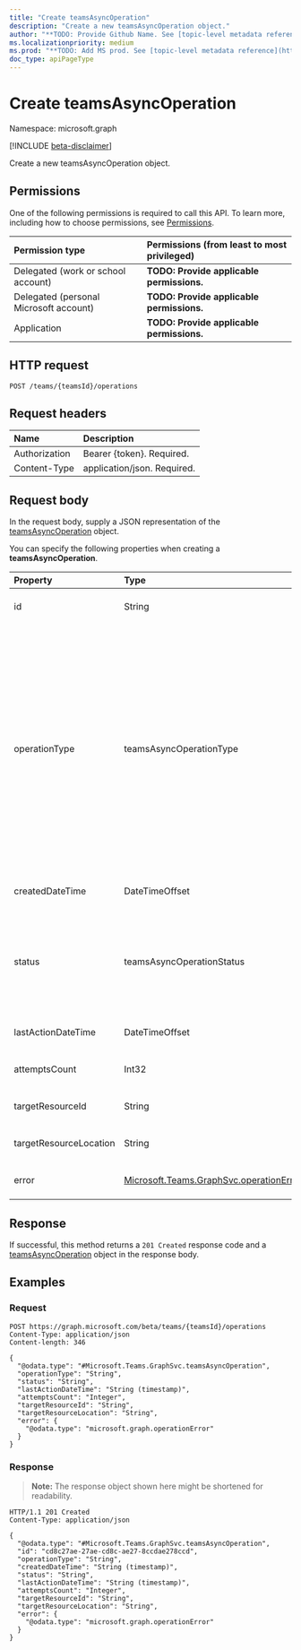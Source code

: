 ```yaml
---
title: "Create teamsAsyncOperation"
description: "Create a new teamsAsyncOperation object."
author: "**TODO: Provide Github Name. See [topic-level metadata reference](https://msgo.azurewebsites.net/add/document/guidelines/metadata.html#topic-level-metadata)**"
ms.localizationpriority: medium
ms.prod: "**TODO: Add MS prod. See [topic-level metadata reference](https://msgo.azurewebsites.net/add/document/guidelines/metadata.html#topic-level-metadata)**"
doc_type: apiPageType
---
```


# Create teamsAsyncOperation
Namespace: microsoft.graph

[!INCLUDE [beta-disclaimer](../../includes/beta-disclaimer.md)]

Create a new teamsAsyncOperation object.

## Permissions
One of the following permissions is required to call this API. To learn more, including how to choose permissions, see [Permissions](/graph/permissions-reference).

|Permission type|Permissions (from least to most privileged)|
|:---|:---|
|Delegated (work or school account)|**TODO: Provide applicable permissions.**|
|Delegated (personal Microsoft account)|**TODO: Provide applicable permissions.**|
|Application|**TODO: Provide applicable permissions.**|

## HTTP request

<!-- {
  "blockType": "ignored"
}
-->
``` http
POST /teams/{teamsId}/operations
```

## Request headers
|Name|Description|
|:---|:---|
|Authorization|Bearer {token}. Required.|
|Content-Type|application/json. Required.|

## Request body
In the request body, supply a JSON representation of the [teamsAsyncOperation](../resources/teamsasyncoperation.md) object.

You can specify the following properties when creating a **teamsAsyncOperation**.

|Property|Type|Description|
|:---|:---|:---|
|id|String|**TODO: Add Description** Required.|
|operationType|teamsAsyncOperationType|**TODO: Add Description**. The possible values are: `invalid`, `cloneTeam`, `archiveTeam`, `unarchiveTeam`, `createTeam`, `unknownFutureValue`, `teamifyGroup`, `createChannel`, `createChat`. Note that you must use the `Prefer: include - unknown -enum-members` request header to get the following value(s) in this [evolvable enum](/graph/best-practices-concept#handling-future-members-in-evolvable-enumerations): `teamifyGroup` , `createChannel` , `createChat`. Required.|
|createdDateTime|DateTimeOffset|**TODO: Add Description** Required.|
|status|teamsAsyncOperationStatus|**TODO: Add Description**. The possible values are: `invalid`, `notStarted`, `inProgress`, `succeeded`, `failed`, `unknownFutureValue`. Required.|
|lastActionDateTime|DateTimeOffset|**TODO: Add Description** Required.|
|attemptsCount|Int32|**TODO: Add Description** Required.|
|targetResourceId|String|**TODO: Add Description** Optional.|
|targetResourceLocation|String|**TODO: Add Description** Optional.|
|error|[Microsoft.Teams.GraphSvc.operationError](../resources/operationerror.md)|**TODO: Add Description** Optional.|



## Response

If successful, this method returns a `201 Created` response code and a [teamsAsyncOperation](../resources/teamsasyncoperation.md) object in the response body.

## Examples

### Request
<!-- {
  "blockType": "request",
  "name": "create_teamsasyncoperation_from_"
}
-->
``` http
POST https://graph.microsoft.com/beta/teams/{teamsId}/operations
Content-Type: application/json
Content-length: 346

{
  "@odata.type": "#Microsoft.Teams.GraphSvc.teamsAsyncOperation",
  "operationType": "String",
  "status": "String",
  "lastActionDateTime": "String (timestamp)",
  "attemptsCount": "Integer",
  "targetResourceId": "String",
  "targetResourceLocation": "String",
  "error": {
    "@odata.type": "microsoft.graph.operationError"
  }
}
```


### Response
>**Note:** The response object shown here might be shortened for readability.
<!-- {
  "blockType": "response",
  "truncated": true,
  "@odata.type": "Microsoft.Teams.GraphSvc.teamsAsyncOperation"
}
-->
``` http
HTTP/1.1 201 Created
Content-Type: application/json

{
  "@odata.type": "#Microsoft.Teams.GraphSvc.teamsAsyncOperation",
  "id": "cd8c27ae-27ae-cd8c-ae27-8ccdae278ccd",
  "operationType": "String",
  "createdDateTime": "String (timestamp)",
  "status": "String",
  "lastActionDateTime": "String (timestamp)",
  "attemptsCount": "Integer",
  "targetResourceId": "String",
  "targetResourceLocation": "String",
  "error": {
    "@odata.type": "microsoft.graph.operationError"
  }
}
```

